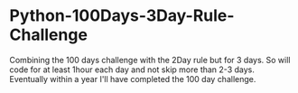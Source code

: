 # Python-100Days-3Day-Rule-Challenge
Combining the 100 days challenge with the 2Day rule but for 3 days. So will code for at least 1hour each day and not skip more than 2-3 days. Eventually within a year I'll have completed the 100 day challenge. 
